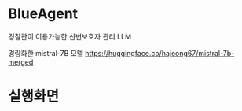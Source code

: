 # BlueAgent
경찰관이 이용가능한 신변보호자 관리 LLM

경량화한 mistral-7B 모델
https://huggingface.co/hajeong67/mistral-7b-merged

# 실행화면

